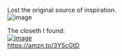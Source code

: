 Lost the original source of inspiration.  
![image](https://github.com/user-attachments/assets/bbab4a3b-5151-4383-bed8-89474dae1ca4)  

The closeth I found:  
[![image](https://github.com/user-attachments/assets/f6729a36-7703-4e7c-aa67-54fb1541d971)](https://amzn.to/3Y5cGtD)   
https://amzn.to/3Y5cGtD   
